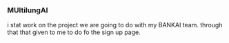 ### MUltilungAI ###
i stat work on the project we are going to do with my BANKAI team.
through that that given to me to do fo the sign up page.
